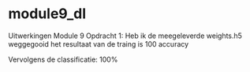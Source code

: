 # module9_dl
Uitwerkingen Module 9
Opdracht 1:
Heb ik de meegeleverde weights.h5 weggegooid het resultaat van de traing is 100 accuracy

Vervolgens de classificatie: 100%


